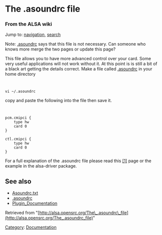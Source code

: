 The .asoundrc file
==================

### From the ALSA wiki

Jump to: [navigation](#mw-head), [search](#p-search)

Note: [.asoundrc](/.asoundrc ".asoundrc") says that this file is not
necessary. Can someone who knows more merge the two pages or update this
page?

This file allows you to have more advanced control over your card. Some
very useful applications will not work without it. At this point is is
still a bit of a black art getting the details correct. Make a file
called [.asoundrc](/.asoundrc ".asoundrc") in your home directory

` `

    vi ~/.asoundrc

copy and paste the following into the file then save it.

` `

    pcm.cmipci {
        type hw
        card 0
    }

    ctl.cmipci {
        type hw
        card 0
    }

For a full explanation of the .asoundrc file please read this
[[1]](http://www.alsa-project.org/alsa-doc/alsa-lib/pcm_plugins.html#pcm_plugins)
page or the example in the alsa-driver package.

See also
--------

-   [Asoundrc.txt](/Asoundrc.txt "Asoundrc.txt")
-   [.asoundrc](/.asoundrc ".asoundrc")
-   [Plugin\_Documentation](/Plugin_Documentation "Plugin Documentation")

Retrieved from
"[http://alsa.opensrc.org/The\_.asoundrc\_file](http://alsa.opensrc.org/The_.asoundrc_file)"

[Category](/Special:Categories "Special:Categories"):
[Documentation](/Category:Documentation "Category:Documentation")

